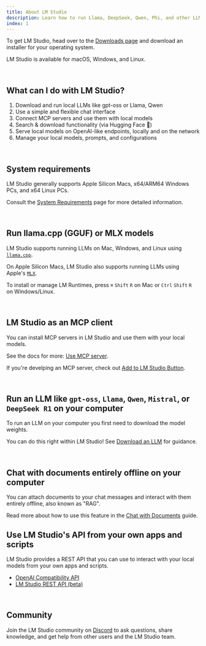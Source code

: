 ```yaml
---
title: About LM Studio
description: Learn how to run Llama, DeepSeek, Qwen, Phi, and other LLMs locally with LM Studio.
index: 1
---
```


To get LM Studio, head over to the [Downloads page](/download) and download an installer for your operating system.

LM Studio is available for macOS, Windows, and Linux.

<br />

## What can I do with LM Studio?

1. Download and run local LLMs like gpt-oss or Llama, Qwen
2. Use a simple and flexible chat interface
3. Connect MCP servers and use them with local models
4. Search & download functionality (via Hugging Face 🤗)
5. Serve local models on OpenAI-like endpoints, locally and on the network
6. Manage your local models, prompts, and configurations

<br />

## System requirements

LM Studio generally supports Apple Silicon Macs, x64/ARM64 Windows PCs, and x64 Linux PCs.

Consult the [System Requirements](app/system-requirements) page for more detailed information.

<br />

## Run llama.cpp (GGUF) or MLX models

LM Studio supports running LLMs on Mac, Windows, and Linux using [`llama.cpp`](https://github.com/ggerganov/llama.cpp).

On Apple Silicon Macs, LM Studio also supports running LLMs using Apple's [`MLX`](https://github.com/ml-explore/mlx).

To install or manage LM Runtimes, press `⌘` `Shift` `R` on Mac or `Ctrl` `Shift` `R` on Windows/Linux.

<br />

## LM Studio as an MCP client

You can install MCP servers in LM Studio and use them with your local models.

See the docs for more: [Use MCP server](/docs/app/plugins/mcp).

If you're develping an MCP server, check out [Add to LM Studio Button](/docs/app/plugins/mcp/deeplink).

<br />

## Run an LLM like `gpt-oss`, `Llama`, `Qwen`, `Mistral`, or `DeepSeek R1` on your computer

To run an LLM on your computer you first need to download the model weights.

You can do this right within LM Studio! See [Download an LLM](app/basics/download-model) for guidance.

<br />

## Chat with documents entirely offline on your computer

You can attach documents to your chat messages and interact with them entirely offline, also known as "RAG".

Read more about how to use this feature in the [Chat with Documents](app/basics/rag) guide.

## Use LM Studio's API from your own apps and scripts

LM Studio provides a REST API that you can use to interact with your local models from your own apps and scripts.

- [OpenAI Compatibility API](api/openai-api)
- [LM Studio REST API (beta)](api/rest-api)

<br />

## Community

Join the LM Studio community on [Discord](https://discord.gg/aPQfnNkxGC) to ask questions, share knowledge, and get help from other users and the LM Studio team.
